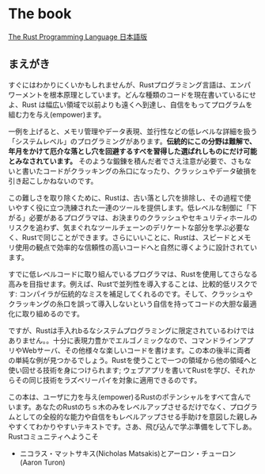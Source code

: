 # The book

[The Rust Programming Language 日本語版](https://doc.rust-jp.rs/book-ja/foreword.html)

## まえがき

すぐにはわかりにくいかもしれませんが、Rustプログラミング言語は、エンパワーメントを根本原理としています。どんな種類のコードを現在書いているにせよ、Rust は幅広い領域で以前よりも遠くへ到達し、自信をもってプログラムを組む力を与え(empower)ます。

一例を上げると、メモリ管理やデータ表現、並行性などの低レベルな詳細を扱う「システムレベル」のプログラミングがあります。**伝統的にこの分野は難解で、年月をかけて厄介な落とし穴を回避するすべを習得した選ばれしものにだけ可能とみなされています。** そのような鍛錬を積んだ者でさえ注意が必要で、さもないと書いたコードがクラッキングの糸口になったり、クラッシュやデータ破損を引き起こしかねないのです。

この難しさを取り除くために、Rustは、古い落とし穴を排除し、その過程で使いやすく役に立つ洗練された一連のツールを提供します。低レベルな制御に「下がる」必要があるプログラマは、お決まりのクラッシュやセキュリティホールのリスクを追わず、気まぐれなツールチェーンのデリケートな部分を学ぶ必要なく、Rustで同じことができます。さらにいいことに、Rustは、スピードとメモリ使用の観点で効率的な信頼性の高いコードへと自然に導くように設計されています。

すでに低レベルコードに取り組んでいるプログラマは、Rustを使用してさらなる高みを目指せます。例えば、Rustで並列性を導入することは、比較的低リスクです: コンパイラが伝統的なミスを補足してくれるのです。そして、クラッシュやクラッキングの糸口を誤って導入しないという自信を持ってコードの大胆な最適化に取り組めるのです。

ですが、Rustは手入れbるなシステムプログラミングに限定されているわけではありません。。十分に表現力豊かでエルゴノミックなので、コマンドラインアプリやWebサーバ、その他様々な楽しいコードを書けます。この本の後半に両者の単純な例が見つかるでしょう。Rustを使うことで一つの領域から他の領域へと使い回せる技術を身につけられます; ウェブアプリを書いてRustを学び、それからその同じ技術をラズベリーパイを対象に適用できるのです。

この本は、ユーザに力を与え(empower)るRustのポテンシャルをすべて含んでいます。あなたのRustのちｓ木のみをレベルアップさせるだけでなく、プログラムとしての全般的な能力や自信をもレベルアップさせる手助けを意図した親しみやすくてわかりやすいテキストです。さあ、飛び込んで学ぶ準備をして下しあ。Rustコミュニティへようこそ

* ニコラス・マットサキス(Nicholas Matsakis)とアーロン・チューロン(Aaron Turon)
